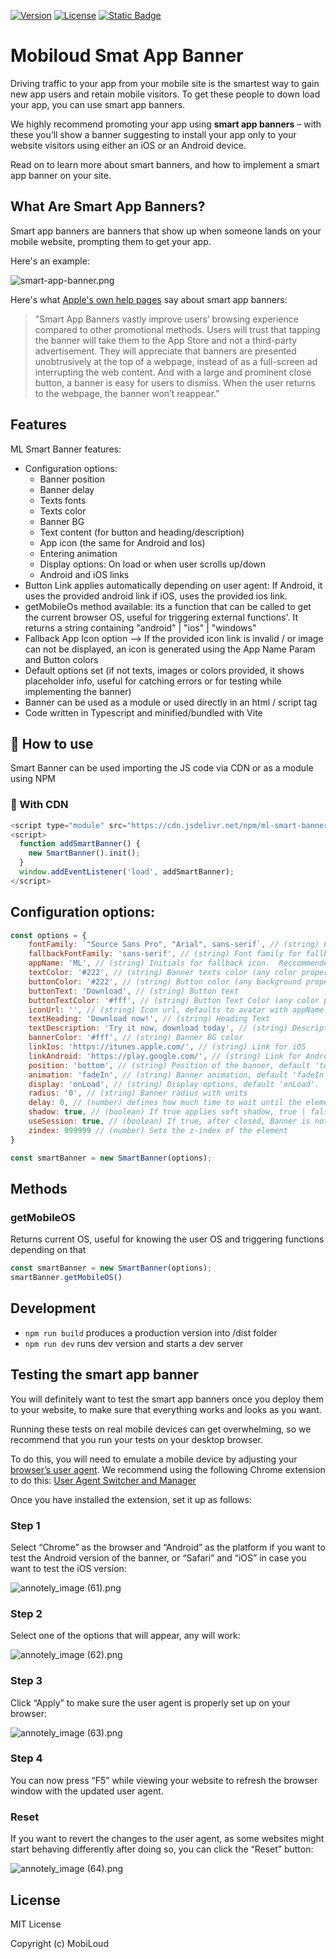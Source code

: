 [![Version](https://img.shields.io/badge/npm-1.1.1-red?link=https%3A%2F%2Fwww.npmjs.com%2Fpackage%2Fml-smart-banner)](https://www.npmjs.com/package/ml-smart-banner)   [![License](https://img.shields.io/badge/License-purple?link=https%3A%2F%2Fgithub.com%2Fmobiloudsupport%2Fsmart-banner%2Fblob%2Fmain%2FLICENSE)](https://github.com/mobiloudsupport/smart-banner/blob/main/LICENSE)   [![Static Badge](https://img.shields.io/badge/Mobiloud-%23047857?link=https%3A%2F%2Fwww.mobiloud.com%2F)](https://www.mobiloud.com/)


# Mobiloud Smat App Banner

Driving traffic to your app from your mobile site is the smartest way to gain new app users and retain mobile visitors. To get these people to down load your app, you can use smart app banners.

We highly recommend promoting your app using **smart app banners** – with these you’ll show a banner suggesting to install your app only to your website visitors using either an iOS or an Android device.

Read on to learn more about smart banners, and how to implement a smart app banner on your site.


## **What Are Smart App Banners?**

Smart app banners are banners that show up when someone lands on your mobile website, prompting them to get your app.

Here's an example:

![smart-app-banner.png](https://mobiloud.notion.site/image/https%3A%2F%2Fs3-us-west-2.amazonaws.com%2Fsecure.notion-static.com%2F24ca93c7-2026-4800-8bb3-1e13bfdada34%2Fsmart-app-banner.png?table=block&id=26ab5175-3d37-46e7-9249-e50d334fde19&spaceId=f1cb51a8-e748-4832-9335-2c96a2e81d09&width=1440&userId=&cache=v2)

Here's what [Apple's own help pages](https://developer.apple.com/library/archive/documentation/AppleApplications/Reference/SafariWebContent/PromotingAppswithAppBanners/PromotingAppswithAppBanners.html) say about smart app banners:

> "Smart App Banners vastly improve users’ browsing experience compared to other promotional methods. Users will trust that tapping the banner will take them to the App Store and not a third-party advertisement. They will appreciate that banners are presented unobtrusively at the top of a webpage, instead of as a full-screen ad interrupting the web content. And with a large and prominent close button, a banner is easy for users to dismiss. When the user returns to the webpage, the banner won’t reappear."
>

## Features

ML Smart Banner features:
- Configuration options:
    - Banner position
    - Banner delay
    - Texts fonts
    - Texts color
    - Banner BG
    - Text content (for button and heading/description)
    - App icon (the same for Android and Ios)
    - Entering animation
    - Display options: On load or when user scrolls up/down
    - Android and iOS links
-  Button Link applies automatically depending on user agent: If Android, it uses the provided android link if iOS, uses the provided ios link.
-  getMobileOs method available: its a function that can be called to get the current browser OS, useful for triggering external functions'. It returns a string containing "android" | "ios" | "windows"
- Fallback App Icon option --> If the provided icon link is invalid / or image can not be displayed, an icon is generated using the App Name Param and Button colors
- Default options set (if not texts, images or colors provided, it shows placeholder info, useful for catching errors or for testing while implementing the banner)
- Banner can be used as a module or used directly in an html / script tag
- Code written in Typescript and minified/bundled with Vite


## 📖 How to use

Smart Banner can be used importing the JS code via CDN or as a module using NPM

### 🚀 With CDN

```javascript
<script type="module" src="https://cdn.jsdelivr.net/npm/ml-smart-banner/dist/ml-smart-banner.min.js"></script>
<script>
  function addSmartBanner() {
    new SmartBanner().init();
  }
  window.addEventListener('load', addSmartBanner);
</script>
```
## Configuration options:

```javascript
const options = {
    fontFamily: `"Source Sans Pro", "Arial", sans-serif`, // (string) Font family for banner texts, defaults to system safe fonts
    fallbackFontFamily: 'sans-serif', // (string) Font family for fallback icon, safe options are serif and sans-serif
    appName: 'ML', // (string) Initials for fallback icon.  Reccommended 2 characters. Fallback Image uses button text and bg color
    textColor: '#222', // (string) Banner texts color (any color property value)
    buttonColor: '#222', // (string) Button color (any background property value)
    buttonText: 'Download', // (string) Button text
    buttonTextColor: '#fff', // (string) Button Text Color (any color property value)
    iconUrl: '', // (string) Icon url, defaults to avatar with appName
    textHeading: 'Download now!', // (string) Heading Text
    textDescription: 'Try it now, download today', // (string) Description text
    bannerColor: '#fff', // (string) Banner BG color
    linkIos: 'https://itunes.apple.com/', // (string) Link for iOS 
    linkAndroid: 'https://play.google.com/', // (string) Link for Android 
    position: 'bottom', // (string) Position of the banner, default 'top'. 'top' | 'bottom'
    animation: 'fadeIn', // (string) Banner animation, default 'fadeIn'. 'fadeIn' | 'scaleUp' | 'slideBottom' | 'slideTop' | 'slideLeft' | 'slideRight' | null,
    display: 'onLoad', // (string) Display options, default 'onLoad'. 'onLoad' | 'onScrollDown' | 'onScrollUp'
    radius: '0', // (string) Banner radius with units
    delay: 0, // (number) defines how much time to wait until the element shows up
    shadow: true, // (boolean) If true applies soft shadow, true | false
    useSession: true, // (boolean) If true, after closed, Banner is not shown upon page reaload. Default: true
    zindex: 999999 // (number) Sets the z-index of the element
}

const smartBanner = new SmartBanner(options);

```

## Methods

### getMobileOS

Returns current OS, useful for knowing the user OS and triggering functions depending on that
```javascript
const smartBanner = new SmartBanner(options);
smartBanner.getMobileOS()
```

## Development

- `npm run build` produces a production version into /dist folder
- `npm run dev` runs dev version and starts a dev server


## Testing the smart app banner

You will definitely want to test the smart app banners once you deploy them to your website, to make sure that everything works and looks as you want.

Running these tests on real mobile devices can get overwhelming, so we recommend that you run your tests on your desktop browser.

To do this, you will need to emulate a mobile device by adjusting your [browser’s user agent](https://developer.mozilla.org/en-US/docs/Glossary/User_agent). We recommend using the following Chrome extension to do this: [User Agent Switcher and Manager](https://chrome.google.com/webstore/detail/user-agent-switcher-and-m/bhchdcejhohfmigjafbampogmaanbfkg)

Once you have installed the extension, set it up as follows:

### **Step 1**

Select “Chrome” as the browser and “Android” as the platform if you want to test the Android version of the banner, or “Safari” and “iOS” in case you want to test the iOS version:

![annotely_image (61).png](https://mobiloud.notion.site/image/https%3A%2F%2Fs3-us-west-2.amazonaws.com%2Fsecure.notion-static.com%2F3c66d89a-b74e-441a-a15f-197d08f78807%2Fannotely_image_(61).png?table=block&id=7b5f225a-60e2-4001-bcdb-e4627b300be4&spaceId=f1cb51a8-e748-4832-9335-2c96a2e81d09&width=1230&userId=&cache=v2)

### **Step 2**

Select one of the options that will appear, any will work:

![annotely_image (62).png](https://mobiloud.notion.site/image/https%3A%2F%2Fs3-us-west-2.amazonaws.com%2Fsecure.notion-static.com%2Fdec5d36c-69ec-40f5-aaf9-d4cc54e1e972%2Fannotely_image_(62).png?table=block&id=dd116c73-51a6-449f-b34c-03358baadb92&spaceId=f1cb51a8-e748-4832-9335-2c96a2e81d09&width=1230&userId=&cache=v2)

### **Step 3**

Click “Apply” to make sure the user agent is properly set up on your browser:

![annotely_image (63).png](https://mobiloud.notion.site/image/https%3A%2F%2Fs3-us-west-2.amazonaws.com%2Fsecure.notion-static.com%2Fcb126a7c-e078-4250-889c-83653ce496dd%2Fannotely_image_(63).png?table=block&id=eae2261a-b36c-43b3-b151-2c02fc4ac39a&spaceId=f1cb51a8-e748-4832-9335-2c96a2e81d09&width=1230&userId=&cache=v2)

### Step 4

You can now press “F5” while viewing your website to refresh the browser window with the updated user agent.

### Reset

If you want to revert the changes to the user agent, as some websites might start behaving differently after doing so, you can click the “Reset” button:

![annotely_image (64).png](https://mobiloud.notion.site/image/https%3A%2F%2Fs3-us-west-2.amazonaws.com%2Fsecure.notion-static.com%2F8af461b2-d9a7-43bf-9d0a-bec281b98347%2Fannotely_image_(64).png?table=block&id=9e9c3806-30d7-495e-820c-bfca7d0e8331&spaceId=f1cb51a8-e748-4832-9335-2c96a2e81d09&width=1230&userId=&cache=v2)

## License

MIT License

Copyright (c) MobiLoud

